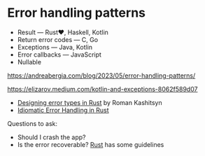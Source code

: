 # Error handling patterns

* Result — Rust❤️, Haskell, Kotlin
* Return error codes — C, Go
* Exceptions — Java, Kotlin
* Error callbacks — JavaScript
* Nullable

https://andreabergia.com/blog/2023/05/error-handling-patterns/

https://elizarov.medium.com/kotlin-and-exceptions-8062f589d07

* [Designing error types in Rust](https://mmapped.blog/posts/12-rust-error-handling) by Roman Kashitsyn
* [Idiomatic Error Handling in Rust](https://nrempel.com/idiomatic-error-handling-in-rust/)

Questions to ask:
* Should I crash the app?
* Is the error recoverable? [Rust](https://doc.rust-lang.org/book/ch09-00-error-handling.html) has some guidelines
